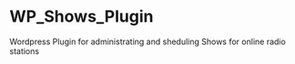 WP_Shows_Plugin
===============

Wordpress Plugin for administrating and sheduling Shows for online radio stations